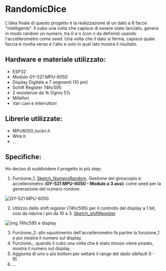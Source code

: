 # RandomicDice #
L'idea finale di questo progetto è la realizzazione di un dato a 6 facce "intelligente". 
Il cubo una volta che capisce di essere stato lanciato, genera in modo random un numero, tra 0 e n (con n da definire) usando l'accellerometro come seed. 
Una volta che il dato si ferma, capisce quale faccia è rivolta verso e l'alto e solo in quel lato mostra il risultato.

## Hardware e materiale utilizzato:
*   ESP32
*   Modulo GY-521 MPU-6050
*   Display Digitale a 7 segmenti (10 pin)
*   Schift Register 74hc595
*   2 resistenze da 1k Ogms 5%
*   Millefori
*   Vari cavi e interruttori

## Librerie utilizzate:
*   MPU6050_tockn.h
*   Wire.h
*   ...


## Specifiche:
Ho deciso di suddividere il progetto in più step:
1.  Funzione_1, [Sketch_NumeroRandom](https://github.com/GiacomoAndreata/RandomicDice/blob/master/CODICE/Shift_Register/Shift_Register.ino). Gestione del giroscopio e accellerometro (**GY-521 MPU-6050 - Modulo a 3 assi**) come seed per la generazione del numero rondom. 

![GY-521 MPU-6050](https://github.com/GiacomoAndreata/ProgettoDado_SistemiEmbeded/blob/master/img/GY-521%20-%20Layout03.jpg)

2.  Utilizzo dello shift register (74hc595) per il controllo del display a 1 bit, così da ridurre i pin da 10 a 3. [Sketch_shiftRegister](https://github.com/GiacomoAndreata/RandomicDice/blob/master/CODICE/Shift_Register/Shift_Register.ino)

![img 74hc595 e display](https://github.com/GiacomoAndreata/ProgettoDado_SistemiEmbeded/blob/master/img/Schema%20SchiftRegister%20e%20Display.png)

3.  Funzione_2: allo squotimento dell'accellerometro fa partire la funzione_1 e poi mostra il numero sul display.
4.  Funzione_: quando il cubo una volta che è stato mosso viene posato, mostra il numero sul display.
5.  Aggiunta di uno o più bottoni per settare il range del dado (default 0 - 9).
6. ...
